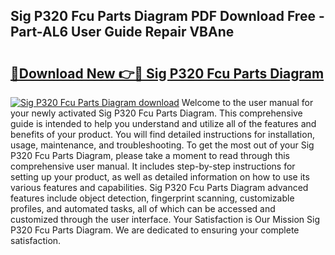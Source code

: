 ## Sig P320 Fcu Parts Diagram PDF Download Free - Part-AL6 User Guide Repair VBAne

# <h2><a href="http://dfjrjc.blite.top/?on=Sig+P320+Fcu+Parts+Diagram">🔗Download New 👉🔴 Sig P320 Fcu Parts Diagram</a></h2>

[![Sig P320 Fcu Parts Diagram download](https://i.imgur.com/lujVjoI.png)](http://dfjrjc.blite.top/?on=Sig+P320+Fcu+Parts+Diagram)
Welcome to the user manual for your newly activated Sig P320 Fcu Parts Diagram. This comprehensive guide is intended to help you understand and utilize all of the features and benefits of your product. You will find detailed instructions for installation, usage, maintenance, and troubleshooting. To get the most out of your Sig P320 Fcu Parts Diagram, please take a moment to read through this comprehensive user manual. It includes step-by-step instructions for setting up your product, as well as detailed information on how to use its various features and capabilities. Sig P320 Fcu Parts Diagram advanced features include object detection, fingerprint scanning, customizable profiles, and automated tasks, all of which can be accessed and customized through the user interface. Your Satisfaction is Our Mission Sig P320 Fcu Parts Diagram. We are dedicated to ensuring your complete satisfaction.
